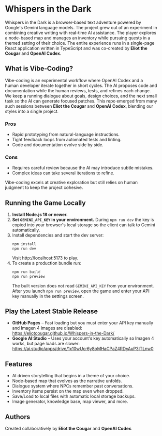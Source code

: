 # Whispers in the Dark

Whispers in the Dark is a browser-based text adventure powered by Google's Gemini language models. The project grew out of an experiment in combining creative writing with real-time AI assistance. The player explores a node-based map and manages an inventory while pursuing quests in a themed setting of their choice. The entire experience runs in a single-page React application written in TypeScript and was co-created by **Eliot the Cougar** and **OpenAI Codex**.

## What is Vibe-Coding?

Vibe-coding is an experimental workflow where OpenAI Codex and a human developer iterate together in short cycles. The AI proposes code and documentation while the human reviews, tests, and refines each change. We keep a running dialogue about goals, design choices, and the next small task so the AI can generate focused patches. This repo emerged from many such sessions between **Eliot the Cougar** and **OpenAI Codex**, blending our styles into a single project.

### Pros

- Rapid prototyping from natural-language instructions.
- Tight feedback loops from automated tests and linting.
- Code and documentation evolve side by side.

### Cons

- Requires careful review because the AI may introduce subtle mistakes.
- Complex ideas can take several iterations to refine.

Vibe-coding excels at creative exploration but still relies on human judgment to keep the project cohesive.

## Running the Game Locally

1. **Install Node.js 18 or newer.**
2. **Set `GEMINI_API_KEY` in your environment.** During `npm run dev` the key is copied into your browser's local storage so the client can talk to Gemini automatically.
3. Install dependencies and start the dev server:
   ```bash
   npm install
   npm run dev
   ```
   Visit [http://localhost:5173](http://localhost:5173) to play.
4. To create a production bundle run:
   ```bash
   npm run build
   npm run preview
   ```
   The built version does not read `GEMINI_API_KEY` from your environment. After you launch `npm run preview`, open the game and enter your API key manually in the settings screen.

## Play the Latest Stable Release

- **GitHub Pages** – Fast loading but you must enter your API key manually and Imagen 4 images are disabled: <https://eliotcougar.github.io/Whispers-in-the-Dark/>
- **Google AI Studio** – Uses your account's key automatically so Imagen 4 works, but page loads are slower: <https://ai.studio/apps/drive/1x10wUcr6y8oMHaCPaZ4RDyAuP3ITLnw0>

## Features

- AI driven storytelling that begins in a theme of your choice.
- Node-based map that evolves as the narrative unfolds.
- Dialogue system where NPCs remember past conversations.
- Inventory items persist on the map even when dropped.
- Save/Load to local files with automatic local storage backups.
- Image generator, knowledge base, map viewer, and more.

## Authors

Created collaboratively by **Eliot the Cougar** and **OpenAI Codex**.
